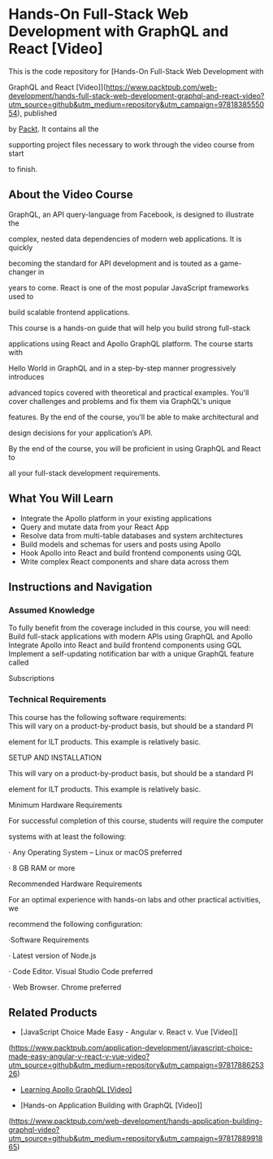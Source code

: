 # Hands-On Full-Stack Web Development with GraphQL and React [Video]
This is the code repository for [Hands-On Full-Stack Web Development with 

GraphQL and React [Video]](https://www.packtpub.com/web-development/hands-full-stack-web-development-graphql-and-react-video?utm_source=github&utm_medium=repository&utm_campaign=9781838555054), published 

by [Packt](https://www.packtpub.com/?utm_source=github). It contains all the 

supporting project files necessary to work through the video course from start 

to finish.
## About the Video Course
GraphQL, an API query-language from Facebook, is designed to illustrate the 

complex, nested data dependencies of modern web applications. It is quickly 

becoming the standard for API development and is touted as a game-changer in 

years to come. React is one of the most popular JavaScript frameworks used to 

build scalable frontend applications.

This course is a hands-on guide that will help you build strong full-stack 

applications using React and Apollo GraphQL platform. The course starts with 

Hello World in GraphQL and in a step-by-step manner progressively introduces 

advanced topics covered with theoretical and practical examples.
You'll cover challenges and problems and fix them via GraphQL's unique 

features. By the end of the course, you’ll be able to make architectural and 

design decisions for your application’s API.

By the end of the course, you will be proficient in using GraphQL and React to 

all your full-stack development requirements.

<H2>What You Will Learn</H2>
<DIV class=book-info-will-learn-text>
<UL>
<LI>Integrate the Apollo platform in your existing applications 
<LI>Query and mutate data from your React App 
<LI>Resolve data from multi-table databases and system architectures 
<LI>Build models and schemas for users and posts using Apollo 
<LI>Hook Apollo into React and build frontend components using GQL 
<LI>Write complex React components and share data across them </LI></UL></DIV>

## Instructions and Navigation
### Assumed Knowledge
To fully benefit from the coverage included in this course, you will need:<br/>
Build full-stack applications with modern APIs using GraphQL and Apollo
Integrate Apollo into React and build frontend components using GQL
Implement a self-updating notification bar with a unique GraphQL feature called 

Subscriptions
### Technical Requirements
This course has the following software requirements:<br/>
This will vary on a product-by-product basis, but should be a standard PI 

element for ILT products. This example is relatively basic.

SETUP AND INSTALLATION

This will vary on a product-by-product basis, but should be a standard PI 

element for ILT products. This example is relatively basic.

Minimum Hardware Requirements

For successful completion of this course, students will require the computer 

systems with at least the following:

· Any Operating System – Linux or macOS preferred

· 8 GB RAM or more

Recommended Hardware Requirements

For an optimal experience with hands-on labs and other practical activities, we 

recommend the following configuration:

·Software Requirements

· Latest version of Node.js

· Code Editor. Visual Studio Code preferred

· Web Browser. Chrome preferred

## Related Products
* [JavaScript Choice Made Easy - Angular v. React v. Vue [Video]]

(https://www.packtpub.com/application-development/javascript-choice-made-easy-angular-v-react-v-vue-video?utm_source=github&utm_medium=repository&utm_campaign=9781788625326)

* [Learning Apollo GraphQL [Video]](https://www.packtpub.com/web-development/learning-apollo-graphql-video?utm_source=github&utm_medium=repository&utm_campaign=9781838556365)

* [Hands-on Application Building with GraphQL [Video]]

(https://www.packtpub.com/web-development/hands-application-building-graphql-video?utm_source=github&utm_medium=repository&utm_campaign=9781788991865)


